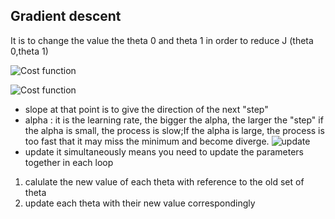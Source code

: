 ## Gradient descent
It is to change the value the theta 0 and theta 1 in order to reduce J (theta 0,theta 1)

![Cost function](https://d3c33hcgiwev3.cloudfront.net/imageAssetProxy.v1/bn9SyaDIEeav5QpTGIv-Pg_0d06dca3d225f3de8b5a4a7e92254153_Screenshot-2016-11-01-23.48.26.png?expiry=1592006400000&hmac=pYhwaUgqk7YC7sJ1dHhB-8INeydYVYlT-nfsWSJsL4E)

![Cost function](https://2.bp.blogspot.com/-AdV-O-MoZHE/TtLibFTaf9I/AAAAAAAAAVM/aOxUGP7zl98/s1600/gradient+descent+algorithm+OLS.png)

- slope at that point is to give the direction of the next "step"
- alpha : it is the learning rate, the bigger the alpha, the larger the "step"
if the alpha is small, the process is slow;If the alpha is large, the process is too fast that it may miss the minimum and become diverge.
![update](https://d3c33hcgiwev3.cloudfront.net/imageAssetProxy.v1/yr-D1aDMEeai9RKvXdDYag_627e5ab52d5ff941c0fcc741c2b162a0_Screenshot-2016-11-02-00.19.56.png?expiry=1592006400000&hmac=rOi1NQtsOHZis3z9XUck5v6xS4oBe_j4i7HvHHSaVbE)
- update it simultaneously means you need to update the parameters together in each loop
1. calulate the new value of each theta with reference to the old set of theta
2. update each theta with their new value correspondingly

